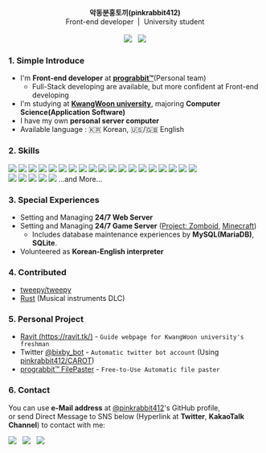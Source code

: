 <p align="center">
  <strong>악동분홍토끼(pinkrabbit412)</strong><br />
  Front-end developer &nbsp;|&nbsp; University student<br />
  <br />
  <a target="_blank" href="https://twitter.com/pinkrabbit412"><img src="https://img.shields.io/badge/Twitter-%40pinkrabbit412-1da1f2?color=252830&logo=Twitter&style=social" /></a>
  &nbsp;
  <a target="_blank" href="https://www.youtube.com/channel/UCO8cYD3Gpey5SfpDZ70nWeQ"><img src="https://img.shields.io/badge/YouTube-%EC%95%85%EB%8F%99%EB%B6%84%ED%99%8D%ED%86%A0%EB%81%BC%20AkdongRabbit-FF0000?color=252830&logo=YouTube&style=social" /></a>
</p>

### 1. Simple Introduce
- I'm **Front-end developer** at [**prograbbit™**](https://github.com/Prograbbit "prograbbit™'s GitHub page")(Personal team)
  - Full-Stack developing are available, but more confident at Front-end developing
- I'm studying at [**KwangWoon university**](https://www.kw.ac.kr/ko/ "KwangWoon university's homepage"), majoring **Computer Science(Application Software)**
- I have my own **personal server computer**
- Available language : :kr: Korean, :us:/:uk: English

### 2. Skills
<img src="https://img.shields.io/badge/Python-FF0000?logo=Python&color=FFD43B&style=flat" /> <img src="https://img.shields.io/badge/HTML5-000000?logo=HTML5&color=ebebeb&style=flat" /> <img src="https://img.shields.io/badge/CSS3-000000?logo=CSS3&color=264de4&style=flat" /> <img src="https://img.shields.io/badge/Bootstrap-7952B3?logo=bootstrap&color=080135&style=flat" /> <img src="https://img.shields.io/badge/JavaScript-000000?logo=JavaScript&color=323330&style=flat" /> <img src="https://img.shields.io/badge/JQuery-000000?logo=jQuery&color=0868AC&style=flat" />  <img src="https://img.shields.io/badge/React-000000?logo=React&color=252830&style=flat" /> <img src="https://img.shields.io/badge/C-000000?logo=C&color=blue&style=flat" /> <img src="https://img.shields.io/badge/C++-000000?logo=Cplusplus&color=044F88&style=flat" /> <img src="https://img.shields.io/badge/C%EF%BC%83%20-000000?logo=CSharp&color=684D95&style=flat" /> <img src="https://img.shields.io/badge/JAVA-000000?logo=JAVA&color=f89820&style=flat" /> <img src="https://img.shields.io/badge/MySQL-000000?logo=MySQL&color=fcfcfc&style=flat" /> <img src="https://img.shields.io/badge/MariaDB-000000?logo=MariaDB&color=003545&style=flat" /> <img src="https://img.shields.io/badge/SQLite-000000?logo=SQLite&color=003b57&style=flat" /> <img src="https://img.shields.io/badge/Microsoft%20IIS-000000?logo=Microsoft&color=00a1f1&style=flat" /> <img src="https://img.shields.io/badge/Windows%20Batch%20File%20(.bat)-000000?logo=Microsoft&color=00a1f1&style=flat" /> <img src="https://img.shields.io/badge/Microsoft Excel VBA-000000?logo=MicrosoftExcel&color=1D6F42&style=flat" /> <img src="https://img.shields.io/badge/Git-000000?logo=Git&color=fcfcfc&style=flat" /> <img src="https://img.shields.io/badge/GitHub-000000?logo=GitHub&color=181717&style=flat" />
<br />
<img src="https://img.shields.io/badge/Adobe%20Photoshop-000000?logo=adobephotoshop&color=3C327B&style=flat" /> <img src="https://img.shields.io/badge/Adobe%20Premiere%20Pro-000000?logo=adobepremierepro&color=330D3E&style=flat" /> <img src="https://img.shields.io/badge/Notion-000000?logo=Notion&color=000000&style=flat" /> <img src="https://img.shields.io/badge/Calligraphy-000000?&color=FCACD3&style=flat" /> <img src="https://img.shields.io/badge/Composing-000000?color=FCACD3&style=flat" /> ...and More...

### 3. Special Experiences
- Setting and Managing **24/7 Web Server**
- Setting and Managing **24/7 Game Server** ([Project: Zomboid](https://projectzomboid.com/blog/), [Minecraft](https://www.minecraft.net/))
  - Includes database maintenance experiences by **MySQL(MariaDB)**, **SQLite**.
- Volunteered as **Korean-English interpreter**

### 4. Contributed
- [tweepy/tweepy](https://github.com/tweepy/tweepy/ "GitHub Repository: tweepy")
- [Rust](https://rust.facepunch.com/ "Facepunch site: Rust") (Musical instruments DLC)

### 5. Personal Project
- [Ravit (https://ravit.tk/)](https://ravit.tk/ "Ravit Homepage") - `Guide webpage for KwangWoon university's freshman`
- Twitter [@bixby_bot](https://twitter.com/bixby_bot "Twitter @bixby_bot Account page") - `Automatic twitter bot account` (Using [pinkrabbit412/CAROT](https://github.com/pinkrabbit412/CAROT "GitHub Repository: CAROT (Private)"))
- [prograbbit™ FilePaster](https://github.com/pinkrabbit412/FilePaster "GitHub Repository: FilePaster") - `Free-to-Use Automatic file paster`

### 6. Contact
You can use **e-Mail address** at [@pinkrabbit412](https://github.com/pinkrabbit412/)'s GitHub profile,   
or send Direct Message to SNS below (Hyperlink at **Twitter**, **KakaoTalk Channel**) to contact with me:

<a target="_blank" href="https://twitter.com/pinkrabbit412"><img src="https://img.shields.io/badge/Twitter-%40pinkrabbit412-1da1f2?color=252830&logo=Twitter&style=social" /></a>
&nbsp;
<a target="_blank" href="http://pf.kakao.com/_PRxktT"><img src="https://img.shields.io/badge/KakaoTalk Channel-%EC%95%85%EB%8F%99%EB%B6%84%ED%99%8D%ED%86%A0%EB%81%BC-ffe812?color=252830&logo=KakaoTalk&style=social" /></a>
&nbsp;
<img src="https://img.shields.io/badge/Discord-%EC%95%85%EB%8F%99%EB%B6%84%ED%99%8D%ED%86%A0%EB%81%BC%EF%BC%830412-5865f2?color=252830&logo=Discord&style=social" />

